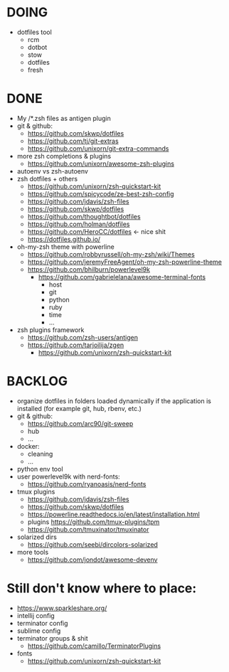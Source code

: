 # DOING
* dotfiles tool
  - rcm
  - dotbot
  - stow
  - dotfiles
  - fresh

# DONE
* My /*.zsh files as antigen plugin
* git & github:
  - https://github.com/skwp/dotfiles
  - https://github.com/tj/git-extras
  - https://github.com/unixorn/git-extra-commands
* more zsh completions & plugins
  - https://github.com/unixorn/awesome-zsh-plugins
* autoenv vs zsh-autoenv
* zsh dotfiles + others
  - https://github.com/unixorn/zsh-quickstart-kit
  - https://github.com/spicycode/ze-best-zsh-config
  - https://github.com/jdavis/zsh-files
  - https://github.com/skwp/dotfiles
  - https://github.com/thoughtbot/dotfiles
  - https://github.com/holman/dotfiles
  - https://github.com/HeroCC/dotfiles <- nice shit
  - https://dotfiles.github.io/
* oh-my-zsh theme with powerline
  - https://github.com/robbyrussell/oh-my-zsh/wiki/Themes
  - https://github.com/jeremyFreeAgent/oh-my-zsh-powerline-theme
  - https://github.com/bhilburn/powerlevel9k
    - https://github.com/gabrielelana/awesome-terminal-fonts
      - host
      - git
      - python
      - ruby
      - time
      - ...
* zsh plugins framework
  - https://github.com/zsh-users/antigen
  - https://github.com/tarjoilija/zgen
    - https://github.com/unixorn/zsh-quickstart-kit

# BACKLOG
* organize dotfiles in folders loaded dynamically if the application is installed (for example git, hub, rbenv, etc.)
* git & github:
  - https://github.com/arc90/git-sweep
  - hub
  - ...
* docker:
  - cleaning
  - ...
* python env tool
* user powerlevel9k with nerd-fonts:
  - https://github.com/ryanoasis/nerd-fonts
* tmux plugins
    - https://github.com/jdavis/zsh-files
    - https://github.com/skwp/dotfiles
    - https://powerline.readthedocs.io/en/latest/installation.html
    - plugins https://github.com/tmux-plugins/tpm
    - https://github.com/tmuxinator/tmuxinator
* solarized dirs
  - https://github.com/seebi/dircolors-solarized
* more tools
  - https://github.com/jondot/awesome-devenv

# Still don't know where to place:
* https://www.sparkleshare.org/
* intellij config
* terminator config
* sublime config
* terminator groups & shit
  - https://github.com/camillo/TerminatorPlugins
* fonts
  - https://github.com/unixorn/zsh-quickstart-kit